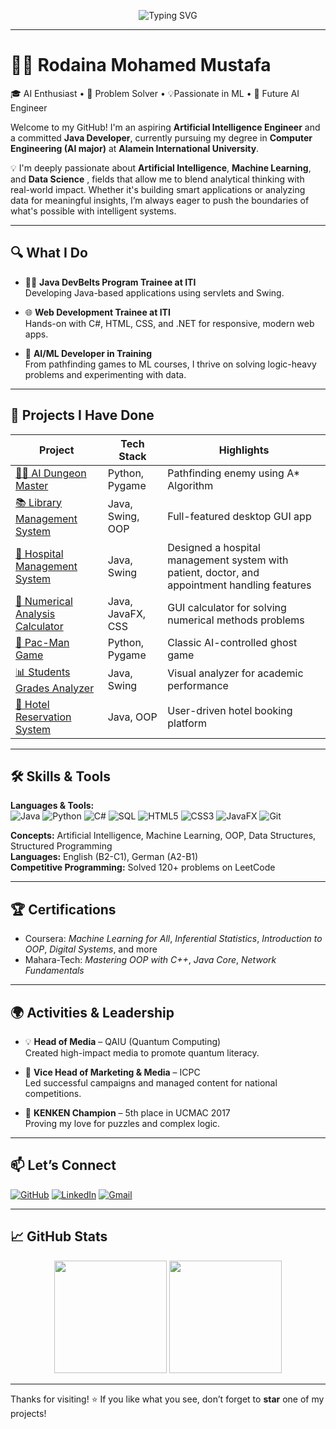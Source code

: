 <p align="center">
  <img src="https://readme-typing-svg.demolab.com?font=Fira+Code&weight=700&size=24&pause=1000&color=F76C6C&center=true&vCenter=true&width=1000&lines=Hi+I'm+Rodaina+Mohamed!;AI+Engineer+in+Progress+%F0%9F%94%96;Java+%7C+Python+%7C+ML+%7C+Problem+Solver+%F0%9F%9A%80;Welcome+to+My+GitHub+%F0%9F%8C%9F" alt="Typing SVG" />
</p>

---

# 👩‍💻 Rodaina Mohamed Mustafa

🎓 AI Enthusiast • 🧠 Problem Solver • 💡Passionate in ML  • 🚀 Future AI Engineer

Welcome to my GitHub! I'm an aspiring **Artificial Intelligence Engineer** and a committed **Java Developer**, currently pursuing my degree in **Computer Engineering (AI major)** at **Alamein International University**.

💡 I'm deeply passionate about **Artificial Intelligence**, **Machine Learning**, and **Data Science** , fields that allow me to blend analytical thinking with real-world impact. Whether it's building smart applications or analyzing data for meaningful insights, I’m always eager to push the boundaries of what's possible with intelligent systems.

---

## 🔍 What I Do

- 👩‍💻 **Java DevBelts Program Trainee at ITI**  
  Developing Java-based applications using servlets and Swing.

- 🌐 **Web Development Trainee at ITI**  
  Hands-on with C#, HTML, CSS, and .NET for responsive, modern web apps.

- 🧠 **AI/ML Developer in Training**  
  From pathfinding games to ML courses, I thrive on solving logic-heavy problems and experimenting with data.

---

## 🚀 Projects I Have Done

| Project | Tech Stack | Highlights |
|--------|------------|------------|
| [🧙‍♀️ AI Dungeon Master](https://github.com/Rodyyyyy/AI-Dungeon-Master/blob/main/AI%20Dungeon%20Master.py) | Python, Pygame | Pathfinding enemy using A* Algorithm |
| [📚 Library Management System](https://github.com/Rodyyyyy/Library-Management-System) | Java, Swing, OOP | Full-featured desktop GUI app |
| [🏥 Hospital Management System](https://github.com/Rodyyyyy/Hospital-Management-System) | Java, Swing | Designed a hospital management system with patient, doctor, and appointment handling features |
| [📐 Numerical Analysis Calculator](https://github.com/Rodyyyyy/Numerical-Analysis-Calculator-) | Java, JavaFX, CSS | GUI calculator for solving numerical methods problems |
| [👻 Pac-Man Game](https://github.com/Rodyyyyy/PacMan) | Python, Pygame | Classic AI-controlled ghost game |
| [📊 Students Grades Analyzer](https://github.com/Rodyyyyy/Students-Grades-Analyzer) | Java, Swing | Visual analyzer for academic performance |
| [🏨 Hotel Reservation System](https://github.com/Rodyyyyy/Hotel-Reservation-System) | Java, OOP | User-driven hotel booking platform |

---

## 🛠️ Skills & Tools

**Languages & Tools:**  
![Java](https://img.shields.io/badge/Java-ED8B00?style=flat&logo=java&logoColor=white)
![Python](https://img.shields.io/badge/Python-3776AB?style=flat&logo=python&logoColor=white)
![C#](https://img.shields.io/badge/C%23-239120?style=flat&logo=c-sharp&logoColor=white)
![SQL](https://img.shields.io/badge/SQL-4479A1?style=flat&logo=postgresql&logoColor=white)
![HTML5](https://img.shields.io/badge/HTML5-E34F26?style=flat&logo=html5&logoColor=white)
![CSS3](https://img.shields.io/badge/CSS3-1572B6?style=flat&logo=css3&logoColor=white)
![JavaFX](https://img.shields.io/badge/JavaFX-2C2255?style=flat&logo=java&logoColor=white)
![Git](https://img.shields.io/badge/Git-F05032?style=flat&logo=git&logoColor=white)

**Concepts:** Artificial Intelligence, Machine Learning, OOP, Data Structures, Structured Programming  
**Languages:** English (B2-C1), German (A2-B1)  
**Competitive Programming:** Solved 120+ problems on LeetCode

---

## 🏆 Certifications

- Coursera: *Machine Learning for All*, *Inferential Statistics*, *Introduction to OOP*, *Digital Systems*, and more  
- Mahara-Tech: *Mastering OOP with C++*, *Java Core*, *Network Fundamentals*

---

## 🌍 Activities & Leadership

- 💡 **Head of Media** – QAIU (Quantum Computing)  
  Created high-impact media to promote quantum literacy.

- 🎯 **Vice Head of Marketing & Media** – ICPC  
  Led successful campaigns and managed content for national competitions.

- 🧩 **KENKEN Champion** – 5th place in UCMAC 2017  
  Proving my love for puzzles and complex logic.

---

## 📫 Let’s Connect

[![GitHub](https://img.shields.io/badge/GitHub-100000?style=for-the-badge&logo=github&logoColor=white)](https://github.com/Rodyyyyy)
[![LinkedIn](https://img.shields.io/badge/LinkedIn-0077B5?style=for-the-badge&logo=linkedin&logoColor=white)](https://www.linkedin.com/in/rodaina-mohamed-746714268)
[![Gmail](https://img.shields.io/badge/Gmail-D14836?style=for-the-badge&logo=gmail&logoColor=white)](mailto:rodainamohamed2005@gmail.com)

---

## 📈 GitHub Stats

<p align="center">
  <img src="https://github-readme-stats.vercel.app/api?username=Rodyyyyy&show_icons=true&theme=tokyonight&hide_border=true" height="180" />
  <img src="https://github-readme-stats.vercel.app/api/top-langs/?username=Rodyyyyy&layout=compact&theme=tokyonight&hide_border=true" height="180" />
</p>

---

Thanks for visiting! ⭐ If you like what you see, don’t forget to **star** one of my projects!
